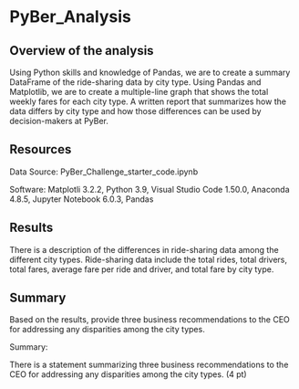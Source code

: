# PyBer_Analysis
## Overview of the analysis

Using Python skills and knowledge of Pandas, we are to create a summary DataFrame of the ride-sharing data by city type. 
Using Pandas and Matplotlib, we are to create a multiple-line graph that shows the total weekly fares for each city type. A written report that summarizes how the data differs by city type and how those differences can be used by decision-makers at PyBer.


## Resources
Data Source: PyBer_Challenge_starter_code.ipynb 

Software: Matplotli 3.2.2, Python 3.9, Visual Studio Code 1.50.0, Anaconda 4.8.5, Jupyter Notebook 6.0.3, Pandas

## Results

There is a description of the differences in ride-sharing data among the different city types. Ride-sharing data include the total rides, total drivers, total fares, average fare per ride and driver, and total fare by city type. 



## Summary


Based on the results, provide three business recommendations to the CEO for addressing any disparities among the city types.


Summary:

There is a statement summarizing three business recommendations to the CEO for addressing any disparities among the city types. (4 pt)